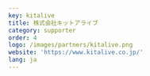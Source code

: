 ```yaml
---
key: kitalive
title: 株式会社キットアライブ
category: supporter
order: 4
logo: /images/partners/kitalive.png
website: 'https://www.kitalive.co.jp/'
lang: ja
---
```

